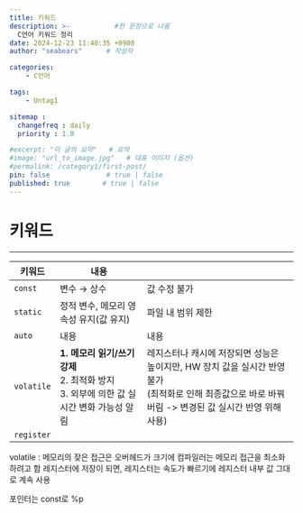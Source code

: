 ```yaml
---
title: 키워드
description: >-           #한 문장으로 나옴
  C언어 키워드 정리
date: 2024-12-23 11:40:35 +0900
author: "seabears"      # 작성자

categories: 
    - C언어

tags: 
    - Untag1

sitemap :
  changefreq : daily
  priority : 1.0

#excerpt: "이 글의 요약"   # 요약
#image: "url_to_image.jpg"   # 대표 이미지 (옵션)
#permalink: /category1/first-post/
pin: false              # true | false
published: true        # true | false
---
```


# 키워드

---

| 키워드     | 내용                                                                                           |                                                                                                                                                            |
| ---------- | ---------------------------------------------------------------------------------------------- | ---------------------------------------------------------------------------------------------------------------------------------------------------------- |
| `const`    | 변수 → 상수                                                                                    | 값 수정 불가                                                                                                                                               |
| `static`   | 정적 변수, 메모리 영속성 유지(값 유지)                                                         | 파일 내 범위 제한                                                                                                                                          |
| `auto`     | 내용                                                                                           | 내용                                                                                                                                                       |
| `volatile` | **1. 메모리 읽기/쓰기 강제** <br>2. 최적화 방지 <br> 3. 외부에 의한 값 실시간 변화 가능성 알림 | 레지스터나 캐시에 저장되면 성능은 높이지만, HW 장치 값을 실시간 반영 불가 <br> (최적화로 인해 최종값으로 바로 바꿔버림 -> 변경된 값 실시간 반영 위해 사용) |
| `register` |                                                                                                |                                                                                                                                                            |

volatile : 메모리의 잦은 접근은 오버헤드가 크기에 컴파일러는 메모리 접근을 최소화 하려고 함
레지스터에 저장이 되면, 레지스터는 속도가 빠르기에 레지스터 내부 값 그대로 계속 사용


포인터는 const로
%p